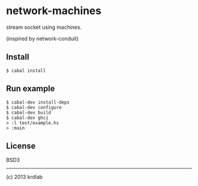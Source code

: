 # network-machines

stream socket using machines.

(inspired by network-conduit)

## Install

    $ cabal install

## Run example

    $ cabal-dev install-deps
    $ cabal-dev configure
    $ cabal-dev build
    $ cabal-dev ghci
    > :l test/example.hs
    > :main

## License

BSD3

----

(c) 2013 krdlab


